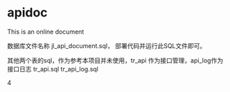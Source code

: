 # apidoc
This is an online document

数据库文件名称 jl_api_document.sql， 部署代码并运行此SQL文件即可。

其他两个表的sql，作为参考本项目并未使用，tr_api 作为接口管理，api_log作为接口日志
	tr_api.sql
	tr_api_log.sql
	
4
